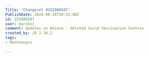 ```yaml
---
Title: 'Changeset #155900507'
PublishDate: 2024-08-28T20:52:08Z
id: 155900507
user: marcknj
comment: Updates in Kosovo - deleted Covid Vaccination Centres
created_by: iD 2.30.2
tags:
- Montenegro

---
```

